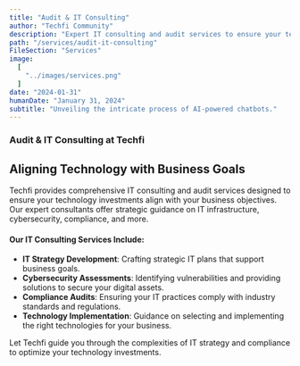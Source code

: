 ```yaml
---
title: "Audit & IT Consulting"
author: "Techfi Community"
description: "Expert IT consulting and audit services to ensure your technology aligns with your business goals."
path: "/services/audit-it-consulting"
FileSection: "Services"
image:
  [
    "../images/services.png"
  ]
date: "2024-01-31"
humanDate: "January 31, 2024"
subtitle: "Unveiling the intricate process of AI-powered chatbots."
---
```


### Audit & IT Consulting at Techfi

## Aligning Technology with Business Goals

Techfi provides comprehensive IT consulting and audit services designed to ensure your technology investments align with your business objectives. Our expert consultants offer strategic guidance on IT infrastructure, cybersecurity, compliance, and more.

#### Our IT Consulting Services Include:

- **IT Strategy Development**: Crafting strategic IT plans that support business goals.
- **Cybersecurity Assessments**: Identifying vulnerabilities and providing solutions to secure your digital assets.
- **Compliance Audits**: Ensuring your IT practices comply with industry standards and regulations.
- **Technology Implementation**: Guidance on selecting and implementing the right technologies for your business.

Let Techfi guide you through the complexities of IT strategy and compliance to optimize your technology investments.

